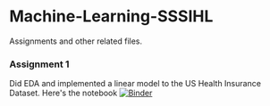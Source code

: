 # Machine-Learning-SSSIHL
Assignments and other related files.


### Assignment 1
Did EDA and implemented a linear model to the US Health Insurance Dataset. Here's the notebook [![Binder](https://mybinder.org/badge_logo.svg)](https://mybinder.org/v2/gh/Siddhu-26/MDSC201-Machine-Learning-SSSIHL/blob/master/Assignment%201%20(Health%20Insurance%20Dataset).ipynb/main)
